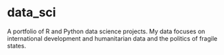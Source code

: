 # data_sci
A portfolio of R and Python data science projects. My data focuses on international development and humanitarian data and the politics of fragile states.
